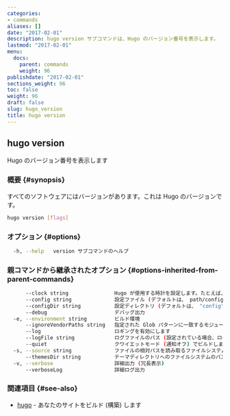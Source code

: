 ```yaml
---
categories:
- commands
aliases: []
date: "2017-02-01"
description: hugo version サブコマンドは、Hugo のバージョン番号を表示します。
lastmod: "2017-02-01"
menu:
  docs:
    parent: commands
    weight: 96
publishdate: "2017-02-01"
sections_weight: 96
toc: false
weight: 96
draft: false
slug: hugo_version
title: hugo version
---
```

## hugo version

Hugo のバージョン番号を表示します

### 概要 {#synopsis}

すべてのソフトウェアにはバージョンがあります。これは Hugo のバージョンです。

```bash
hugo version [flags]
```

### オプション {#options}

```bash
  -h, --help   version サブコマンドのヘルプ
```

### 親コマンドから継承されたオプション {#options-inherited-from-parent-commands}

```bash
      --clock string               Hugo が使用する時計を設定します。たとえば、 --clock 2021-11-06T22:30:00.00+09:00
      --config string              設定ファイル (デフォルトは、 path/config.yaml|json|toml)
      --configDir string           設定ディレクトリ (デフォルトは、 "config")
      --debug                      デバッグ出力
  -e, --environment string         ビルド環境
      --ignoreVendorPaths string   指定された Glob パターンに一致するモジュールパスの _vendor を無視します
      --log                        ロギングを有効にします
      --logFile string             ログファイルのパス (設定されている場合、ログが自動的に有効になります)
      --quiet                      クワイエットモード (通知オフ) でビルドします
  -s, --source string              ファイルの相対パスを読み取るファイルシステムのパス
      --themesDir string           テーマディレクトリへのファイルシステムのパス
  -v, --verbose                    詳細出力 (冗長表示)
      --verboseLog                 詳細ログ出力
```

### 関連項目 {#see-also}

* [hugo](/commands/hugo/)	 - あなたのサイトをビルド (構築) します

